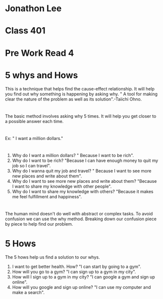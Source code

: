 # Jonathon Lee  
# Class 401
# Pre Work Read 4

# 5 whys and Hows
This is a technique that helps find the cause-effect relationship. It will help you find out why something is happening by asking why. " A tool for making clear the nature of the problem as well as its solution".-Taiichi Ohno. 
# 
The basic method involves asking why 5 times. It will help you get closer to a possible answer each time. 
# 
Ex: " I want a million dollars."
# 
1. Why do I want a million dollars? " Because I want to be rich".
1. Why do I want to be rich? "Because I can have enough money to quit my job so I can travel".
1. Why do I wanna quit my job and travel? " Because I want to see more new places and write about them".
1. Why do I want to see more new places and write about them? "Because I want to share my knowledge with other people".
1. Why do I want to share my knowledge with others? "Because it makes me feel fulfillment and happiness".

# 
The human mind doesn't do well with abstract or complex tasks. To avoid confusion we can use the why method. Breaking down our confusion piece by piece to help find our problem.

# 5 Hows
The 5 hows help us find a solution to our whys. 
1. I want to get better health. How? "I can start by going to a gym".
1. How will you go to a gym?
"I can sign up to a gym in my city".
1. How will I sign up to a gym in my city? "I can google a gym and sign up online".
1. How will you google and sign up online? "I can use my computer and make a search".
